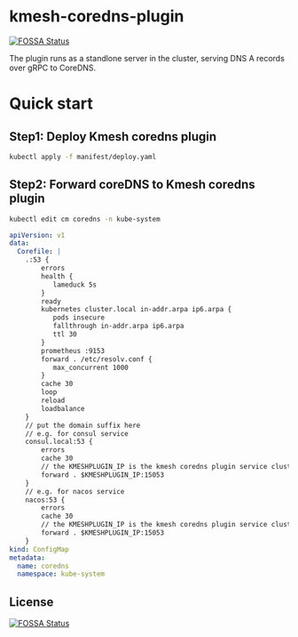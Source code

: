 # kmesh-coredns-plugin
[![FOSSA Status](https://app.fossa.com/api/projects/git%2Bgithub.com%2Fkmesh-net%2Fkmesh-dns-plugin.svg?type=shield)](https://app.fossa.com/projects/git%2Bgithub.com%2Fkmesh-net%2Fkmesh-dns-plugin?ref=badge_shield)


The plugin runs as a standlone server in the cluster, serving DNS A records over gRPC to CoreDNS.

# Quick start

## Step1: Deploy Kmesh coredns plugin
```sh
kubectl apply -f manifest/deploy.yaml
```

## Step2: Forward coreDNS to Kmesh coredns plugin
```sh
kubectl edit cm coredns -n kube-system
```

```yaml
apiVersion: v1
data:
  Corefile: |
    .:53 {
        errors
        health {
           lameduck 5s
        }
        ready
        kubernetes cluster.local in-addr.arpa ip6.arpa {
           pods insecure
           fallthrough in-addr.arpa ip6.arpa
           ttl 30
        }
        prometheus :9153
        forward . /etc/resolv.conf {
           max_concurrent 1000
        }
        cache 30
        loop
        reload
        loadbalance
    }
    // put the domain suffix here
    // e.g. for consul service 
    consul.local:53 {
        errors
        cache 30
        // the KMESHPLUGIN_IP is the kmesh coredns plugin service clusterip
        forward . $KMESHPLUGIN_IP:15053
    }
    // e.g. for nacos service 
    nacos:53 {
        errors
        cache 30
        // the KMESHPLUGIN_IP is the kmesh coredns plugin service clusterip
        forward . $KMESHPLUGIN_IP:15053
    }
kind: ConfigMap
metadata:
  name: coredns
  namespace: kube-system
```

## License
[![FOSSA Status](https://app.fossa.com/api/projects/git%2Bgithub.com%2Fkmesh-net%2Fkmesh-dns-plugin.svg?type=large)](https://app.fossa.com/projects/git%2Bgithub.com%2Fkmesh-net%2Fkmesh-dns-plugin?ref=badge_large)